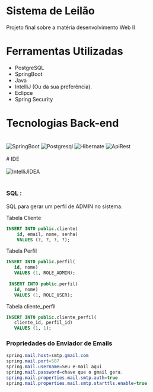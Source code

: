 # Sistema de Leilão
Projeto final sobre a matéria desenvolvimento Web II

# Ferramentas Utilizadas
- PostgreSQL
- SpringBoot
- Java
- IntelliJ  (Ou da sua preferência).
- Eclipce
- Spring Security

# Tecnologias Back-end

<div style="display: inline_block"><br/>
    <img align="center" alt="SpringBoot" src="https://img.shields.io/badge/Spring_Boot-F2F4F9?style=for-the-badge&logo=spring-boot" />
    <img align="center" alt="Postgresql" src="https://img.shields.io/badge/PostgreSQL-316192?style=for-the-badge&logo=postgresql&logoColor=white" />
    <img align="center" alt="Hibernate" src="https://img.shields.io/badge/Hibernate-59666C?style=for-the-badge&logo=Hibernate&logoColor=white" />
    <img align="center" alt="ApiRest" src="https://img.shields.io/badge/API%20REST-B50BEC?style=for-the-badge&logo=apirest&logoColor=white" />
</div><br/>
# IDE

<div style="display: inline_block"><br/>
    <img align="center" alt="IntelliJIDEA" src="https://img.shields.io/badge/IntelliJIDEA-000000.svg?style=for-the-badge&logo=intellij-idea&logoColor=white" />
</div><br/>

### SQL :

SQL para gerar um perfil de ADMIN no sistema.

Tabela Cliente
~~~SQL
INSERT INTO public.cliente(
	id, email, nome, senha)
	VALUES (?, ?, ?, ?);
 ~~~
 Tabela Perfil
 ~~~SQL
INSERT INTO public.perfil(
	id, nome)
	VALUES (1, ROLE_ADMIN);
  
  INSERT INTO public.perfil(
	id, nome)
	VALUES (1, ROLE_USER);
 ~~~
 Tabela cliente_perfil
 ~~~SQL
INSERT INTO public.cliente_perfil(
	cliente_id, perfil_id)
	VALUES (1, 1);
 ~~~
 
 ### Propriedades do Enviador de Emails
 ~~~java
 spring.mail.host=smtp.gmail.com
spring.mail.port=587
spring.mail.username=Seu e-mail aqui
spring.mail.password=chave que o gmail gera.
spring.mail.properties.mail.smtp.auth=true
spring.mail.properties.mail.smtp.starttls.enable=true
 ~~~

